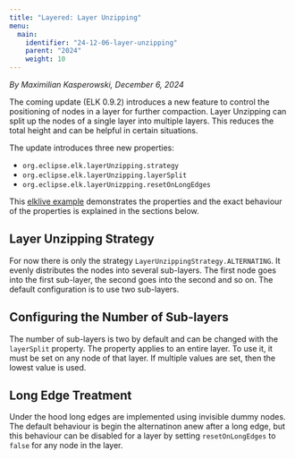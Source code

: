 ```yaml
---
title: "Layered: Layer Unzipping"
menu:
  main:
    identifier: "24-12-06-layer-unzipping"
    parent: "2024"
    weight: 10
---
```


_By Maximilian Kasperowski, December 6, 2024_

The coming update (ELK 0.9.2) introduces a new feature to control the positioning of nodes in a layer for further compaction.
Layer Unzipping can split up the nodes of a single layer into multiple layers.
This reduces the total height and can be helpful in certain situations.

The update introduces three new properties:
- `org.eclipse.elk.layerUnzipping.strategy`
- `org.eclipse.elk.layerUnzipping.layerSplit`
- `org.eclipse.elk.layerUnizpping.resetOnLongEdges`

This [elklive example](https://rtsys.informatik.uni-kiel.de/elklive/elkgraph.html?compressedContent=MYewdgzglgJgpgJwLIngGwPIPggdBAFwQEMC4BzATwC4ACABQCUBRAMWcYH1mARAcWYBlAFBpilRAFUwALygAHeVDDl8RUhRq0AggBkAKhwBy2-QEkjfYcLCo4tMAEZa1uDHL2ntALQA+BwBMLm4eDs5+DgDMwiGeQRFgACwx7p4ArD7+Sa6pYZkOybF5CWkpoV4JAGzWAPQ1tABmUAiEtGIIoWISCDZ2gbQA3sK0I23iUrIKSiq4CHAQcAQYYLrg5MypEHQNxGgLtHW0MFAQxABGaPbwOwCuaAS0Z3AAFsQAblAgNwi0xGAwtCIcFIbTWtFiEF+kLm5DuxB+tngEGEAF9evAooNhqMuhM5IplKpcQhBPI0FACHQAqj0Z5Ei5EekGX0wJUXMJDgtQP8xh17MTaYFnENRmNutJ8dMieMSWSKXRomjGVFnIKkqrlWA0hqWZVVWU6fl1cFcqyjXqcuUAuEsgB2E3lSI2hz2g0FZ1gV1FLUer2mvVG11q21AA) demonstrates the properties and the exact behaviour of the properties is explained in the sections below.

## Layer Unzipping Strategy
For now there is only the strategy `LayerUnzippingStrategy.ALTERNATING`.
It evenly distributes the nodes into several sub-layers.
The first node goes into the first sub-layer, the second goes into the second and so on.
The default configuration is to use two sub-layers.

## Configuring the Number of Sub-layers
The number of sub-layers is two by default and can be changed with the `layerSplit` property.
The property applies to an entire layer.
To use it, it must be set on any node of that layer.
If multiple values are set, then the lowest value is used.

## Long Edge Treatment
Under the hood long edges are implemented using invisible dummy nodes.
The default behaviour is begin the alternatinon anew after a long edge, but this behaviour can be disabled for a layer by setting `resetOnLongEdges` to `false` for any node in the layer.
